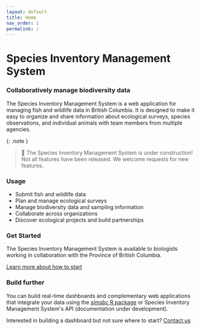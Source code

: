 ```yaml
---
layout: default
title: Home
nav_order: 1
permalink: /
---
```


# Species Inventory Management System

### Collaboratively manage biodiversity data

The Species Inventory Management System is a web application for managing fish and wildlife data in British Columbia. It is designed to make it easy to organize and share information about ecological surveys, species observations, and individual animals with team members from multiple agencies.

{: .note }

> 🚧 The Species Inventory Management System is under construction! Not all features have been released. We welcome requests for new features.

### Usage

- Submit fish and wildlife data
- Plan and manage ecological surveys
- Manage biodiversity data and sampling information
- Collaborate across organizations
- Discover ecological projects and build partnerships

### Get Started

The Species Inventory Management System is available to biologists working in collaboration with the Province of British Columbia.

[Learn more about how to start](/docs/getting-started/)

### Build further

You can build real-time dashboards and complementary web applications that integrate your data using the [_simsbc_ R package](https://bcgov.github.io/simsbc/) or Species Inventory Management System's API (documentation under development).

Interested in building a dashboard but not sure where to start? [Contact us]()

